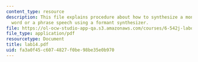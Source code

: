```yaml
---
content_type: resource
description: This file explains procedure about how to synthesize a monosyllabic English
  word or a phrase speech using a formant synthesizer.
file: https://ol-ocw-studio-app-qa.s3.amazonaws.com/courses/6-542j-laboratory-on-the-physiology-acoustics-and-perception-of-speech-fall-2005/fa3a0f45c6074827f0be98be35e0b970_lab14.pdf
file_type: application/pdf
resourcetype: Document
title: lab14.pdf
uid: fa3a0f45-c607-4827-f0be-98be35e0b970
---
```

